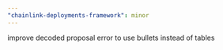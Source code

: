 ```yaml
---
"chainlink-deployments-framework": minor
---
```


improve decoded proposal error to use bullets instead of tables
